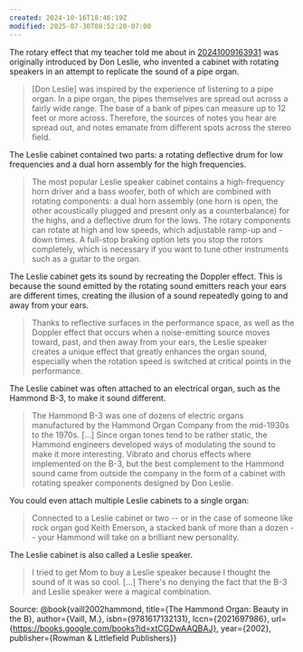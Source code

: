```yaml
---
created: 2024-10-16T18:46:19Z
modified: 2025-07-30T08:52:20-07:00
---
```


The rotary effect that my teacher told me about in [20241009163931](20241009163931.md) was originally introduced by Don Leslie, who invented a cabinet with rotating speakers in an attempt to replicate the sound of a pipe organ.

> \[Don Leslie\] was inspired by the experience of listening to a pipe organ. In a pipe organ, the pipes themselves are spread out across a fairly wide range. The base of a bank of pipes can measure up to 12 feet or more across. Therefore, the sources of notes you hear are spread out, and notes emanate from different spots across the stereo field.

The Leslie cabinet contained two parts: a rotating deflective drum for low frequencies and a dual horn assembly for the high frequencies.

> The most popular Leslie speaker cabinet contains a high-frequency horn driver and a bass woofer, both of which are combined with rotating components: a dual horn assembly (one horn is open, the other acoustically plugged and present only as a counterbalance) for the highs, and a deflective drum for the lows. The rotary components can rotate at high and low speeds, which adjustable ramp-up and -down times. A full-stop braking option lets you stop the rotors completely, which is necessary if you want to tune other instruments such as a guitar to the organ.

The Leslie cabinet gets its sound by recreating the Doppler effect. This is because the sound emitted by the rotating sound emitters reach your ears are different times, creating the illusion of a sound repeatedly going to and away from your ears.

> Thanks to reflective surfaces in the performance space, as well as the Doppler effect that occurs when a noise-emitting source moves toward, past, and then away from your ears, the Leslie speaker creates a unique effect that greatly enhances the organ sound, especially when the rotation speed is switched at critical points in the performance.

The Leslie cabinet was often attached to an electrical organ, such as the Hammond B-3, to make it sound different.

> The Hammond B-3 was one of dozens of electric organs manufactured by the Hammond Organ Company from the mid-1930s to the 1970s. \[...\] Since organ tones tend to be rather static, the Hammond engineers developed ways of modulating the sound to make it more interesting. Vibrato and chorus effects where implemented on the B-3, but the best complement to the Hammond sound came from outside the company in the form of a cabinet with rotating speaker components designed by Don Leslie.

You could even attach multiple Leslie cabinets to a single organ:

> Connected to a Leslie cabinet or two -- or in the case of someone like rock organ god Keith Emerson, a stacked bank of more than a dozen -- your Hammond will take on a brilliant new personality.

The Leslie cabinet is also called a Leslie speaker.

> I tried to get Mom to buy a Leslie speaker because I thought the sound of it was so cool. \[...\] There's no denying the fact that the B-3 and Leslie speaker were a magical combination.

Source: @book{vaill2002hammond, title={The Hammond Organ: Beauty in the B}, author={Vaill, M.}, isbn={9781617132131}, lccn={2021697986}, url={https://books.google.com/books?id=xtCGDwAAQBAJ}, year={2002}, publisher={Rowman & Littlefield Publishers}}
